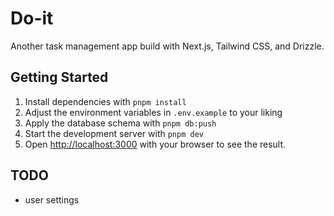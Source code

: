 # Do-it

Another task management app build with Next.js, Tailwind CSS, and Drizzle.

## Getting Started

1. Install dependencies with `pnpm install`
2. Adjust the environment variables in `.env.example` to your liking
3. Apply the database schema with `pnpm db:push`
4. Start the development server with `pnpm dev`
5. Open [http://localhost:3000](http://localhost:3000) with your browser to see the result.

## TODO

- user settings
